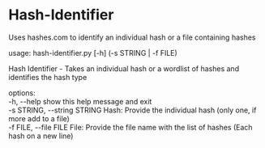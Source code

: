 # Hash-Identifier
Uses hashes.com to identify an individual hash or a file containing hashes

usage: hash-identifier.py [-h] (-s STRING | -f FILE)

Hash Identifier - Takes an individual hash or a wordlist of hashes and identifies the hash type  

options:  
  -h, --help            show this help message and exit  
  -s STRING, --string STRING  Hash: Provide the individual hash (only one, if more add to a file)  
  -f FILE, --file FILE  File: Provide the file name with the list of hashes (Each hash on a new line)  
